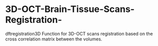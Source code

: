 # 3D-OCT-Brain-Tissue-Scans-Registration-
dftregistration3D Function for 3D-OCT scans registration based on the cross correlation matrix between the volumes.
